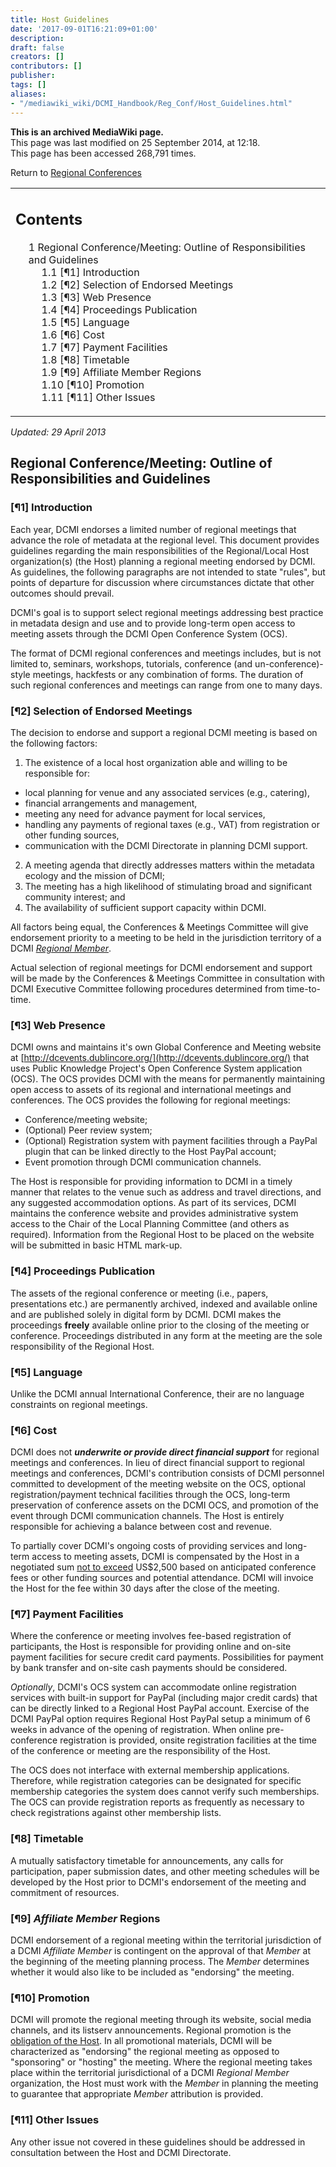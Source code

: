 ```yaml
---
title: Host Guidelines
date: '2017-09-01T16:21:09+01:00'
description: 
draft: false
creators: []
contributors: []
publisher: 
tags: []
aliases:
- "/mediawiki_wiki/DCMI_Handbook/Reg_Conf/Host_Guidelines.html"
---
```


 **This is an archived MediaWiki page.**  
This page was last modified on 25 September 2014, at 12:18.  
This page has been accessed 268,791 times.

Return to [Regional Conferences](/mediawiki_wiki/DCMI_Handbook/Reg_Conf)

<table id="toc" class="toc">
  <tr>
    <td>
      <div id="toctitle">
        <h2>Contents</h2>
      </div>
      <ul>
        <li class="toclevel-1 tocsection-1">
          <a href="#Regional_Conference.2FMeeting:_Outline_of_Responsibilities_and_Guidelines"><span class="tocnumber">1</span> <span class="toctext">Regional Conference/Meeting: Outline of Responsibilities and Guidelines</span></a>
          <ul>
            <li class="toclevel-2 tocsection-2"><a href="#.5B.C2.B61.5D_Introduction"><span class="tocnumber">1.1</span> <span class="toctext">[¶1] Introduction</span></a></li>
            <li class="toclevel-2 tocsection-3"><a href="#.5B.C2.B62.5D_Selection_of_Endorsed_Meetings"><span class="tocnumber">1.2</span> <span class="toctext">[¶2] Selection of Endorsed Meetings</span></a></li>
            <li class="toclevel-2 tocsection-4"><a href="#.5B.C2.B63.5D_Web_Presence"><span class="tocnumber">1.3</span> <span class="toctext">[¶3] Web Presence</span></a></li>
            <li class="toclevel-2 tocsection-5"><a href="#.5B.C2.B64.5D_Proceedings_Publication"><span class="tocnumber">1.4</span> <span class="toctext">[¶4] Proceedings Publication</span></a></li>
            <li class="toclevel-2 tocsection-6"><a href="#.5B.C2.B65.5D_Language"><span class="tocnumber">1.5</span> <span class="toctext">[¶5] Language</span></a></li>
            <li class="toclevel-2 tocsection-7"><a href="#.5B.C2.B66.5D_Cost"><span class="tocnumber">1.6</span> <span class="toctext">[¶6] Cost</span></a></li>
            <li class="toclevel-2 tocsection-8"><a href="#.5B.C2.B67.5D_Payment_Facilities"><span class="tocnumber">1.7</span> <span class="toctext">[¶7] Payment Facilities</span></a></li>
            <li class="toclevel-2 tocsection-9"><a href="#.5B.C2.B68.5D_Timetable"><span class="tocnumber">1.8</span> <span class="toctext">[¶8] Timetable</span></a></li>
            <li class="toclevel-2 tocsection-10"><a href="#.5B.C2.B69.5D_Affiliate_Member_Regions"><span class="tocnumber">1.9</span> <span class="toctext">[¶9] Affiliate Member Regions</span></a></li>
            <li class="toclevel-2 tocsection-11"><a href="#.5B.C2.B610.5D_Promotion"><span class="tocnumber">1.10</span> <span class="toctext">[¶10] Promotion</span></a></li>
            <li class="toclevel-2 tocsection-12"><a href="#.5B.C2.B611.5D_Other_Issues"><span class="tocnumber">1.11</span> <span class="toctext">[¶11] Other Issues</span></a></li>
          </ul>
        </li>
      </ul>
    </td>
  </tr>
</table>


_Updated: 29 April 2013_

## Regional Conference/Meeting: Outline of Responsibilities and Guidelines

### [¶1] Introduction 

Each year, DCMI endorses a limited number of regional meetings that advance the role of metadata at the regional level. This document provides guidelines regarding the main responsibilities of the Regional/Local Host organization(s) (the Host) planning a regional meeting endorsed by DCMI. As guidelines, the following paragraphs are not intended to state "rules", but points of departure for discussion where circumstances dictate that other outcomes should prevail.

DCMI's goal is to support select regional meetings addressing best practice in metadata design and use and to provide long-term open access to meeting assets through the DCMI Open Conference System (OCS).

The format of DCMI regional conferences and meetings includes, but is not limited to, seminars, workshops, tutorials, conference (and un-conference)-style meetings, hackfests or any combination of forms. The duration of such regional conferences and meetings can range from one to many days.

### [¶2] Selection of Endorsed Meetings 

The decision to endorse and support a regional DCMI meeting is based on the following factors:

1. The existence of a local host organization able and willing to be responsible for:
  - local planning for venue and any associated services (e.g., catering), 
  - financial arrangements and management, 
  - meeting any need for advance payment for local services,
  - handling any payments of regional taxes (e.g., VAT) from registration or other funding sources, 
  - communication with the DCMI Directorate in planning DCMI support.
2. A meeting agenda that directly addresses matters within the metadata ecology and the mission of DCMI; 
3. The meeting has a high likelihood of stimulating broad and significant community interest; and
4. The availability of sufficient support capacity within DCMI.

All factors being equal, the Conferences & Meetings Committee will give endorsement priority to a meeting to be held in the jurisdiction territory of a DCMI [_Regional Member_](http://dublincore.org/about/membershipPrograms/index.shtml#regionalMember).

Actual selection of regional meetings for DCMI endorsement and support will be made by the Conferences & Meetings Committee in consultation with DCMI Executive Committee following procedures determined from time-to-time.

### [¶3] Web Presence 

DCMI owns and maintains it's own Global Conference and Meeting website at [http://dcevents.dublincore.org/](http://dcevents.dublincore.org/) that uses Public Knowledge Project's Open Conference System application (OCS). The OCS provides DCMI with the means for permanently maintaining open access to assets of its regional and international meetings and conferences. The OCS provides the following for regional meetings:

- Conference/meeting website;
- (Optional) Peer review system; 
- (Optional) Registration system with payment facilities through a PayPal plugin that can be linked directly to the Host PayPal account;
- Event promotion through DCMI communication channels.

The Host is responsible for providing information to DCMI in a timely manner that relates to the venue such as address and travel directions, and any suggested accommodation options. As part of its services, DCMI maintains the conference website and provides administrative system access to the Chair of the Local Planning Committee (and others as required). Information from the Regional Host to be placed on the website will be submitted in basic HTML mark-up.

### [¶4] Proceedings Publication 

The assets of the regional conference or meeting (i.e., papers, presentations etc.) are permanently archived, indexed and available online and are published solely in digital form by DCMI. DCMI makes the proceedings **freely** available online prior to the closing of the meeting or conference. Proceedings distributed in any form at the meeting are the sole responsibility of the Regional Host.

### [¶5] Language 

Unlike the DCMI annual International Conference, their are no language constraints on regional meetings.

### [¶6] Cost 

DCMI does not ***underwrite or provide direct financial support*** for regional meetings and conferences. In lieu of direct financial support to regional meetings and conferences, DCMI's contribution consists of DCMI personnel committed to development of the meeting website on the OCS, optional registration/payment technical facilities through the OCS, long-term preservation of conference assets on the DCMI OCS, and promotion of the event through DCMI communication channels. The Host is entirely responsible for achieving a balance between cost and revenue.

To partially cover DCMI's ongoing costs of providing services and long-term access to meeting assets, DCMI is compensated by the Host in a negotiated sum <u>not to exceed</u> US$2,500 based on anticipated conference fees or other funding sources and potential attendance. DCMI will invoice the Host for the fee within 30 days after the close of the meeting.

### [¶7] Payment Facilities 

Where the conference or meeting involves fee-based registration of participants, the Host is responsible for providing online and on-site payment facilities for secure credit card payments. Possibilities for payment by bank transfer and on-site cash payments should be considered.

_Optionally_, DCMI's OCS system can accommodate online registration services with built-in support for PayPal (including major credit cards) that can be directly linked to a Regional Host PayPal account. Exercise of the DCMI PayPal option requires Regional Host PayPal setup a minimum of 6 weeks in advance of the opening of registration. When online pre-conference registration is provided, onsite registration facilities at the time of the conference or meeting are the responsibility of the Host.

The OCS does not interface with external membership applications. Therefore, while registration categories can be designated for specific membership categories the system does cannot verify such memberships. The OCS can provide registration reports as frequently as necessary to check registrations against other membership lists.

### [¶8] Timetable 

A mutually satisfactory timetable for announcements, any calls for participation, paper submission dates, and other meeting schedules will be developed by the Host prior to DCMI's endorsement of the meeting and commitment of resources.

### [¶9] _Affiliate Member_ Regions 

DCMI endorsement of a regional meeting within the territorial jurisdiction of a DCMI _Affiliate Member_ is contingent on the approval of that _Member_ at the beginning of the meeting planning process. The _Member_ determines whether it would also like to be included as "endorsing" the meeting.

### [¶10] Promotion 

DCMI will promote the regional meeting through its website, social media channels, and its listserv announcements. Regional promotion is the <u>obligation of the Host</u>. In all promotional materials, DCMI will be characterized as "endorsing" the regional meeting as opposed to "sponsoring" or "hosting" the meeting. Where the regional meeting takes place within the territorial jurisdictional of a DCMI _Regional Member_ organization, the Host must work with the _Member_ in planning the meeting to guarantee that appropriate _Member_ attribution is provided.

### [¶11] Other Issues 

Any other issue not covered in these guidelines should be addressed in consultation between the Host and DCMI Directorate.

